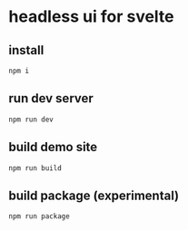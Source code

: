 # headless ui for svelte

## install

```
npm i
```

## run dev server

```
npm run dev
```

## build demo site

```
npm run build
```

## build package (experimental)

```
npm run package
```
